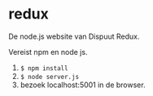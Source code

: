 # redux
De node.js website van Dispuut Redux.

Vereist npm en node js.

1. ```$ npm install```
2. ```$ node server.js```
3. bezoek localhost:5001 in de browser.
